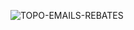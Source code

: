 ![TOPO-EMAILS-REBATES](https://github.com/user-attachments/assets/e1715b2d-c5cc-4798-ba45-01f0a579b556)
